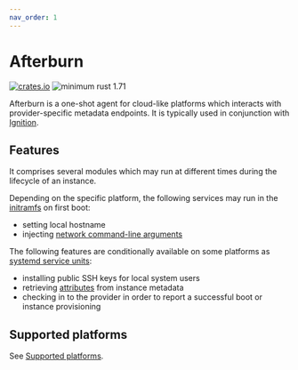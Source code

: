 ```yaml
---
nav_order: 1
---
```


# Afterburn

[![crates.io](https://img.shields.io/crates/v/afterburn.svg)](https://crates.io/crates/afterburn)
![minimum rust 1.71](https://img.shields.io/badge/rust-1.71%2B-orange.svg)

Afterburn is a one-shot agent for cloud-like platforms which interacts with provider-specific metadata endpoints.
It is typically used in conjunction with [Ignition](https://github.com/coreos/ignition).

## Features

It comprises several modules which may run at different times during the lifecycle of an instance.

Depending on the specific platform, the following services may run in the [initramfs](https://github.com/coreos/afterburn/tree/main/dracut/30afterburn) on first boot:
 * setting local hostname
 * injecting [network command-line arguments](usage/initrd-network-cmdline.md)

The following features are conditionally available on some platforms as [systemd service units](https://github.com/coreos/afterburn/tree/main/systemd):
 * installing public SSH keys for local system users
 * retrieving [attributes](usage/attributes.md) from instance metadata
 * checking in to the provider in order to report a successful boot or instance provisioning

## Supported platforms

See [Supported platforms](platforms.md).
